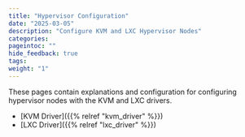 ```yaml
---
title: "Hypervisor Configuration"
date: "2025-03-05"
description: "Configure KVM and LXC Hypervisor Nodes"
categories:
pageintoc: ""
hide_feedback: true
tags:
weight: "1"
---
```


These pages contain explanations and configuration for configuring hypervisor nodes with the KVM and LXC drivers.

* [KVM Driver]({{% relref "kvm_driver" %}})
* [LXC Driver]({{% relref "lxc_driver" %}})
